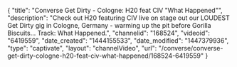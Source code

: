 {
    "title": "Converse Get Dirty - Cologne: H20 feat CIV \"What Happened\"",
    "description": "Check out H20 featuring CIV live on stage out our LOUDEST Get Dirty gig in Cologne, Germany - warming up the pit before Gorilla Biscuits... Track: What Happened.",
    "channelid": "168524",
    "videoid": "6419559",
    "date_created": "1444155533",
    "date_modified": "1447379936",
    "type": "captivate",
    "layout": "channelVideo",
    "url": "\/converse\/converse-get-dirty-cologne-h20-feat-civ-what-happened\/168524-6419559"
}